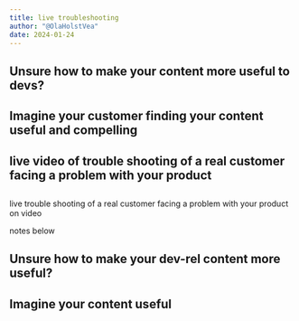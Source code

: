 ```yaml
---
title: live troubleshooting
author: "@OlaHolstVea"
date: 2024-01-24
---
```


## Unsure how to make your content more useful to devs?

## Imagine your customer finding your content useful and compelling

## live video of trouble shooting of a real customer facing a problem with your product



##


live trouble shooting of a real customer facing a problem with your product on video

notes below

## Unsure how to make your dev-rel content more useful?



## Imagine your content useful


